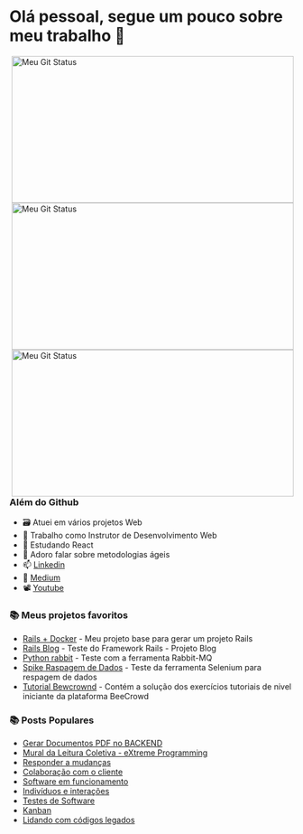 # Olá pessoal, segue um pouco sobre meu trabalho 👋

<img align="right" width='500px' height='260px' alt="Meu Git Status" title="Meu Git Status" src="https://github-readme-streak-stats.herokuapp.com?user=williamarcondes&theme=gotham&hide_border=true&locale=pt-br"/>
<img align="right" width='500px' height='260px' alt="Meu Git Status" title="Meu Git Status" src="https://github-readme-stats.vercel.app/api/top-langs/?username=williamarcondes&layout=compact"/>
<img align="right" width='500px' height='260px' alt="Meu Git Status" title="Meu Git Status" src="https://github-readme-stats.vercel.app/api/?username=williamarcondes&show_icons=true&title_color=fff&icon_color=79ff97&text_color=9f9f9f&bg_color=151515"/>

### Além do Github
 - 🗃️ Atuei em vários projetos Web
 - 💼 Trabalho como Instrutor de Desenvolvimento Web
 - 🌱 Estudando React
 - 💬 Adoro falar sobre metodologias ágeis
 - 📫 [Linkedin](https://www.linkedin.com/in/williamarcondes)
 - 📝 [Medium](https://william-marcondes.medium.com)
 - 📽️ [Youtube](https://www.youtube.com/channel/UCbAFHW-f3-lP4H4Fq__jOdw)

### 📚 Meus projetos favoritos
- [Rails + Docker](https://github.com/williamarcondes/rails-docker-limpo) - Meu projeto base para gerar um projeto Rails
- [Rails Blog](https://github.com/williamarcondes/rails-blog-tutorial) - Teste do Framework Rails - Projeto Blog
- [Python rabbit](https://github.com/williamarcondes/python-rabbit) - Teste com a ferramenta Rabbit-MQ
- [Spike Raspagem de Dados](https://github.com/williamarcondes/spike-extrator-licitacao) - Teste da ferramenta Selenium para respagem de dados
- [Tutorial Bewcrownd](https://github.com/williamarcondes/tutorial-beecrowd) - Contém a solução dos exercícios tutoriais de nivel iniciante da plataforma BeeCrowd


### 📚 Posts Populares
- [Gerar Documentos PDF no BACKEND](https://william-marcondes.medium.com/gerar-documentos-pdf-no-backend-84db7675ba91)
- [Mural da Leitura Coletiva - eXtreme Programming](https://share.atelie.software/mural-da-leitura-coletiva-do-ateli%C3%AA-df63f7b9e1e0)
- [Responder a mudanças](https://share.atelie.software/responder-a-mudan%C3%A7as-minuto-%C3%A1gil-09-a0c3d1e6d952)
- [Colaboração com o cliente](https://share.atelie.software/colabora%C3%A7%C3%A3o-com-o-cliente-minuto-%C3%A1gil-06-99587c514460)
- [Software em funcionamento](https://share.atelie.software/software-em-funcionamento-minuto-%C3%A1gil-07-3f1a853ac4f9)
- [Indivíduos e interações](https://share.atelie.software/indiv%C3%ADduos-e-intera%C3%A7%C3%B5es-minuto-%C3%A1gil-06-cd412662ee25)
- [Testes de Software](https://share.atelie.software/testes-de-software-minuto-%C3%A1gil-03-803a6bde1914)
- [Kanban](https://share.atelie.software/kanban-minuto-%C3%A1gil-0-1-54b480e8b1f8)
- [Lidando com códigos legados](https://guildadocodigo.atelie.software/lidando-com-c%C3%B3digos-legados-ab426b36fa6e)
